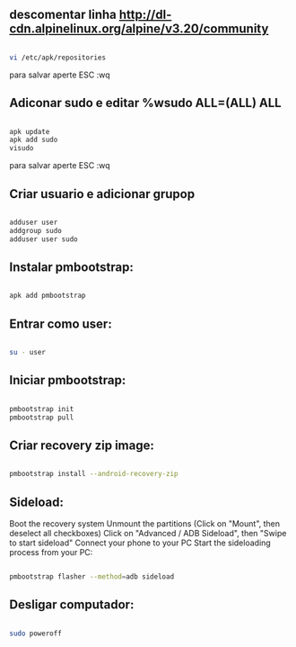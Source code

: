 
## descomentar linha http://dl-cdn.alpinelinux.org/alpine/v3.20/community


```bash

vi /etc/apk/repositories

```

para salvar aperte ESC :wq

## Adiconar sudo e editar %wsudo ALL=(ALL) ALL

```bash

apk update
apk add sudo
visudo

```

para salvar aperte ESC :wq

## Criar usuario e adicionar grupop

```bash

adduser user
addgroup sudo
adduser user sudo

```

## Instalar pmbootstrap:

```bash

apk add pmbootstrap

```

## Entrar como user:

```bash

su - user

```

## Iniciar pmbootstrap:

```bash

pmbootstrap init
pmbootstrap pull

```

## Criar recovery zip image:

```bash

pmbootstrap install --android-recovery-zip

```

## Sideload:

Boot the recovery system
Unmount the partitions (Click on "Mount", then deselect all checkboxes)
Click on "Advanced / ADB Sideload", then "Swipe to start sideload"
Connect your phone to your PC
Start the sideloading process from your PC:

```bash

pmbootstrap flasher --method=adb sideload

```

## Desligar computador:

```bash

sudo poweroff

```
